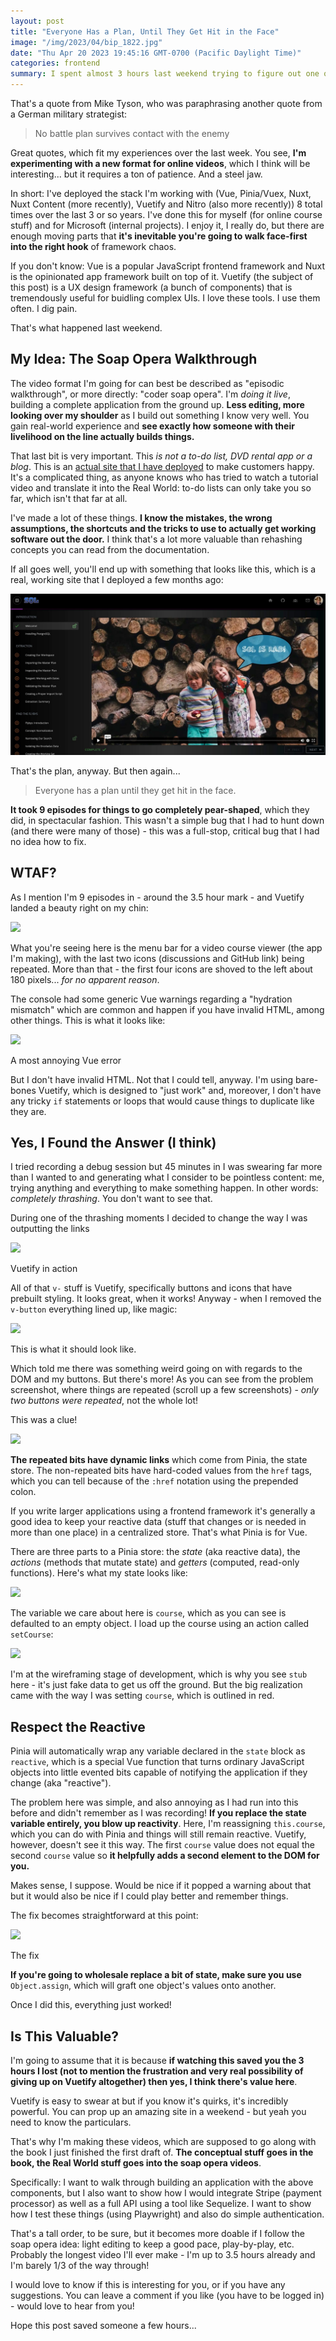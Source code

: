 ```yaml
---
layout: post
title: "Everyone Has a Plan, Until They Get Hit in the Face"
image: "/img/2023/04/bip_1822.jpg"
date: "Thu Apr 20 2023 19:45:16 GMT-0700 (Pacific Daylight Time)"
categories: frontend
summary: I spent almost 3 hours last weekend trying to figure out one of the most vexing problems I've ever faced, and I recorded all of it.      
---
```


That's a quote from Mike Tyson, who was paraphrasing another quote from a German military strategist:

> No battle plan survives contact with the enemy

Great quotes, which fit my experiences over the last week. You see, **I'm experimenting with a new format for online videos**, which I think will be interesting... but it requires a ton of patience. And a steel jaw.

In short: I've deployed the stack I'm working with (Vue, Pinia/Vuex, Nuxt, Nuxt Content (more recently), Vuetify and Nitro (also more recently)) 8 total times over the last 3 or so years. I've done this for myself (for online course stuff) and for Microsoft (internal projects). I enjoy it, I really do, but there are enough moving parts that **it's inevitable you're going to walk face-first into the right hook** of framework chaos.

If you don't know: Vue is a popular JavaScript frontend framework and Nuxt is the opinionated app framework built on top of it. Vuetify (the subject of this post) is a UX design framework (a bunch of components) that is tremendously useful for buidling complex UIs. I love these tools. I use them often. I dig pain.

That's what happened last weekend.

## My Idea: The Soap Opera Walkthrough

The video format I'm going for can best be described as "episodic walkthrough", or more directly: "coder soap opera". I'm _doing it live_, building a complete application from the ground up. **Less editing, more looking over my shoulder** as I build out something I know very well. You gain real-world experience and **see exactly how someone with their livelihood on the line actually builds things.**

That last bit is very important. This _is not a to-do list, DVD rental app or a blog_. This is an [actual site that I have deployed](https://vue.bigmachine.io) to make customers happy. It's a complicated thing, as anyone knows who has tried to watch a tutorial video and translate it into the Real World: to-do lists can only take you so far, which isn't that far at all.

I've made a lot of these things. **I know the mistakes, the wrong assumptions, the shortcuts and the tricks to use to actually get working software out the door.** I think that's a lot more valuable than rehashing concepts you can read from the documentation.

If all goes well, you'll end up with something that looks like this, which is a real, working site that I deployed a few months ago:

![](/img/2023/04/bip_1798.jpg)

That's the plan, anyway. But then again...

> Everyone has a plan until they get hit in the face.

**It took 9 episodes for things to go completely pear-shaped**, which they did, in spectacular fashion. This wasn't a simple bug that I had to hunt down (and there were many of those) - this was a full-stop, critical bug that I had no idea how to fix.

## WTAF?

As I mention I'm 9 episodes in - around the 3.5 hour mark - and Vuetify landed a beauty right on my chin:

![](/2023/04/bip_1813-1.jpg)

What you're seeing here is the menu bar for a video course viewer (the app I'm making), with the last two icons (discussions and GitHub link) being repeated. More than that - the first four icons are shoved to the left about 180 pixels... _for no apparent reason_.

The console had some generic Vue warnings regarding a "hydration mismatch" which are common and happen if you have invalid HTML, among other things. This is what it looks like:

![](/2023/04/bip_1762.jpg)

A most annoying Vue error

But I don't have invalid HTML. Not that I could tell, anyway. I'm using bare-bones Vuetify, which is designed to "just work" and, moreover, I don't have any tricky `if` statements or loops that would cause things to duplicate like they are.

## Yes, I Found the Answer (I think)

I tried recording a debug session but 45 minutes in I was swearing far more than I wanted to and generating what I consider to be pointless content: me, trying anything and everything to make something happen. In other words: _completely thrashing_. You don't want to see that.

During one of the thrashing moments I decided to change the way I was outputting the links

![](/2023/04/image.png)

Vuetify in action

All of that `v-` stuff is Vuetify, specifically buttons and icons that have prebuilt styling. It looks great, when it works! Anyway - when I removed the `v-button` everything lined up, like magic:

![](/2023/04/image-1.png)

This is what it should look like.

Which told me there was something weird going on with regards to the DOM and my buttons. But there's more! As you can see from the problem screenshot, where things are repeated (scroll up a few screenshots) - _only two buttons were repeated_, not the whole lot!

This was a clue!

![](/2023/04/image-2.png)

**The repeated bits have dynamic links** which come from Pinia, the state store. The non-repeated bits have hard-coded values from the `href` tags, which you can tell because of the `:href` notation using the prepended colon.

If you write larger applications using a frontend framework it's generally a good idea to keep your reactive data (stuff that changes or is needed in more than one place) in a centralized store. That's what Pinia is for Vue.

There are three parts to a Pinia store: the _state_ (aka reactive data), the _actions_ (methods that mutate state) and _getters_ (computed, read-only functions). Here's what my state looks like:

![](/2023/04/image-3.png)

The variable we care about here is `course`, which as you can see is defaulted to an empty object. I load up the course using an action called `setCourse`:

![](/2023/04/image-4.png)

I'm at the wireframing stage of development, which is why you see `stub` here - it's just fake data to get us off the ground. But the big realization came with the way I was setting `course`, which is outlined in red.

## Respect the Reactive

Pinia will automatically wrap any variable declared in the `state` block as `reactive`, which is a special Vue function that turns ordinary JavaScript objects into little evented bits capable of notifying the application if they change (aka "reactive"). 

The problem here was simple, and also annoying as I had run into this before and didn't remember as I was recording! **If you replace the state variable entirely, you blow up reactivity**. Here, I'm reassigning `this.course`, which you can do with Pinia and things will still remain reactive. Vuetify, however, doesn't see it this way. The first `course` value does not equal the second `course` value so **it helpfully adds a second element to the DOM for you.**

Makes sense, I suppose. Would be nice if it popped a warning about that but it would also be nice if I could play better and remember things.

The fix becomes straightforward at this point:

![](/2023/04/image-5.png)

The fix

**If you're going to wholesale replace a bit of state, make sure you use** `Object.assign`, which will graft one object's values onto another.

Once I did this, everything just worked!

## Is This Valuable?

I'm going to assume that it is because **if watching this saved you the 3 hours I lost (not to mention the frustration and very real possibility of giving up on Vuetify altogether) then yes, I think there's value here**.

Vuetify is easy to swear at but if you know it's quirks, it's incredibly powerful. You can prop up an amazing site in a weekend - but yeah you need to know the particulars.

That's why I'm making these videos, which are supposed to go along with the book I just finished the first draft of. **The conceptual stuff goes in the book, the Real World stuff goes into the soap opera videos**.

Specifically: I want to walk through building an application with the above components, but I also want to show how I would integrate Stripe (payment processor) as well as a full API using a tool like Sequelize. I want to show how I test these things (using Playwright) and also do simple authentication.

That's a tall order, to be sure, but it becomes more doable if I follow the soap opera idea: light editing to keep a good pace, play-by-play, etc. Probably the longest video I'll ever make - I'm up to 3.5 hours already and I'm barely 1/3 of the way through!

I would love to know if this is interesting for you, or if you have any suggestions. You can leave a comment if you like (you have to be logged in) - would love to hear from you!

Hope this post saved someone a few hours...